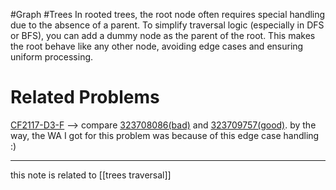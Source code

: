 #Graph #Trees 
In rooted trees, the root node often requires special handling due to the absence of a parent. To simplify traversal logic (especially in DFS or BFS), you can add a dummy node as the parent of the root. This makes the root behave like any other node, avoiding edge cases and ensuring uniform processing.


# Related Problems
[CF2117-D3-F](https://codeforces.com/contest/2117/problem/F) --> compare [323708086(bad)](https://codeforces.com/contest/2117/submission/323708086) and [323709757(good)](https://codeforces.com/contest/2117/submission/323709757). by the way, the WA I got for this problem was because of this edge case handling :)



---
this note is related to [[trees traversal]]